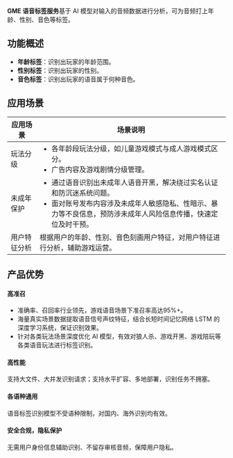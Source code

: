 **GME 语音标签服务**基于 AI 模型对输入的音频数据进行分析，可为音频打上年龄、性别、音色等标签。
 

## 功能概述
- **年龄标签**：识别出玩家的年龄范围。
- **性别标签**：识别出玩家的性别。
- **音色标签**：识别出玩家的语音属于何种音色。


## 应用场景

<table>
<thead>
<tr>
<th>应用场景</th>
<th>场景说明</th>
</tr>
</thead>
<tbody><tr>
<td>玩法分级</td>
<td><ul style="margin:0;"><li>各年龄段玩法分级，如儿童游戏模式与成人游戏模式区分。</li><li>广告内容及游戏剧情分级管理。</li> </ul></td>
</tr>
<tr>
<td>未成年保护</td>
<td><ul style="margin:0;"><li>通过语音识别出未成年人语音开黑，解决绕过实名认证和防沉迷系统问题。</li><li>面对账号发布内容涉及未成年人敏感隐私、性暗示、暴力等不良信息，预防涉未成年人风险信息传播，快速定位及时干预。</li> </ul></td>
</tr>
<tr>
<td>用户特征分析</td>
<td>根据用户的年龄、性别、音色刻画用户特征，对用户特征进行分析，辅助游戏运营。</td>
</tr>
</tbody></table>


## 产品优势
#### 高准召
- 准确率、召回率行业领先，游戏语音场景下准召率高达95%+。
- 海量真实场景数据提取语音信号声纹特征，结合长短时间记忆网络 LSTM 的深度学习系统，保证识别效果。
- 针对各类玩法场景深度优化 AI 模型，有效对狼人杀、游戏开黑、游戏陪玩等各类语音玩法进行标签识别。

#### 高性能
支持大文件、大并发识别请求；支持水平扩容、多地部署，识别任务不拥塞。

#### 各语种通用
语音标签识别模型不受语种限制，对国内、海外识别均有效。

#### 安全合规，隐私保护
无需用户身份信息辅助识别、不留存审核音频，保障用户隐私。


